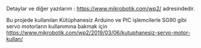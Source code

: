 Detaylar ve diğer yazılarım : https://www.mikrobotik.com/wp2/ adresindedir. 

Bu projede kullanılan Kütüphanesiz Arduino ve PIC işlemcilerle SG90 gibi servo motorların kullanımına bakmak için
https://www.mikrobotik.com/wp2/2019/03/06/kutuphanesiz-servo-motor-kullan/
